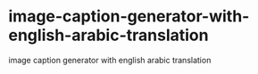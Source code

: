 # image-caption-generator-with-english-arabic-translation
image caption generator with english arabic translation
